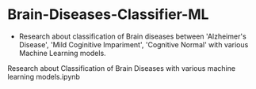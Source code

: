 # Brain-Diseases-Classifier-ML

- Research about classification of Brain diseases between 'Alzheimer's Disease', 'Mild Coginitive Impariment', 'Cognitive Normal' with various Machine Learning models.

Research about Classification of Brain Diseases with various machine learning models.ipynb
